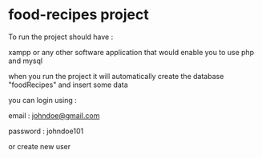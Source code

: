 # food-recipes project

To run the project should have :

xampp or any other software application that would enable you to use php and mysql

when you run the project it will automatically create the database "foodRecipes" and insert some data

you can login using :

email : johndoe@gmail.com

password : johndoe101

or create new user

